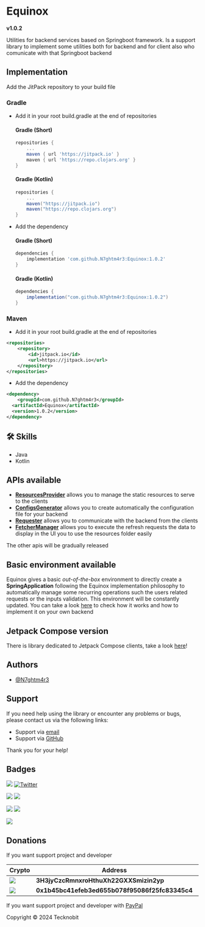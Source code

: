 # Equinox

**v1.0.2**

Utilities for backend services based on Springboot framework. Is a support library to implement some utilities both for backend and for client also who comunicate with that Springboot backend

## Implementation

Add the JitPack repository to your build file

### Gradle

- Add it in your root build.gradle at the end of repositories

  #### Gradle (Short)

    ```gradle
    repositories {
        ...
        maven { url 'https://jitpack.io' }
        maven { url 'https://repo.clojars.org' }
    }
    ```

  #### Gradle (Kotlin)

    ```gradle
    repositories {
        ...
        maven("https://jitpack.io")
        maven("https://repo.clojars.org")
    }
    ```

- Add the dependency

  #### Gradle (Short)

    ```gradle
    dependencies {
        implementation 'com.github.N7ghtm4r3:Equinox:1.0.2'
    }
    ```

  #### Gradle (Kotlin)

    ```gradle
    dependencies {
        implementation("com.github.N7ghtm4r3:Equinox:1.0.2")
    }
    ```

### Maven

- Add it in your root build.gradle at the end of repositories

```xml
<repositories>
    <repository>
        <id>jitpack.io</id>
        <url>https://jitpack.io</url>
    </repository>
</repositories>
```
- Add the dependency

```xml
<dependency>
    <groupId>com.github.N7ghtm4r3</groupId>
  <artifactId>Equinox</artifactId>
  <version>1.0.2</version>
</dependency>
```

## 🛠 Skills
- Java
- Kotlin

## APIs available

- <a href="https://github.com/N7ghtm4r3/Equinox/blob/main/documd/ResourcesProvider.md">**ResourcesProvider**</a> allows you to manage the static resources to serve to the clients
- <a href="https://github.com/N7ghtm4r3/Equinox/blob/main/documd/ConfigsGenerator.md">**ConfigsGenerator**</a> allows
  you to create automatically the configuration file for your backend
- <a href="https://github.com/N7ghtm4r3/Equinox/blob/main/documd/Requester.md">**Requester**</a> allows you to communicate with the backend from the clients
- <a href="https://github.com/N7ghtm4r3/Equinox/blob/main/documd/FetcherManager.md">**FetcherManager**</a> allows you to execute the refresh requests the data to display in the UI
  you to use the resources folder easily

The other apis will be gradually released

## Basic environment available

Equinox gives a basic _out-of-the-box_ environment to directly create a **SpringApplication** following the Equinox
implementation philosophy
to automatically manage some recurring operations such the users related requests or the inputs validation.
This environment will be constantly updated. You can take a
look [here](https://github.com/N7ghtm4r3/Equinox/blob/main/documd/EquinoxEnvironment.md) to check how it works and how
to implement
it on your own backend

## Jetpack Compose version

There is library dedicated to Jetpack Compose clients, take a look [here](https://github.com/N7ghtm4r3/Equinox-Compose)!

## Authors

- [@N7ghtm4r3](https://www.github.com/N7ghtm4r3)

## Support

If you need help using the library or encounter any problems or bugs, please contact us via the following links:

- Support via <a href="mailto:infotecknobitcompany@gmail.com">email</a>
- Support via <a href="https://github.com/N7ghtm4r3/Equinox/issues/new">GitHub</a>

Thank you for your help!

## Badges

[![](https://img.shields.io/badge/Google_Play-414141?style=for-the-badge&logo=google-play&logoColor=white)](https://play.google.com/store/apps/developer?id=Tecknobit)
[![Twitter](https://img.shields.io/badge/Twitter-1DA1F2?style=for-the-badge&logo=twitter&logoColor=white)](https://twitter.com/tecknobit)

[![](https://img.shields.io/badge/Spring_Boot-F2F4F9?style=for-the-badge&logo=spring-boot)](https://spring.io/projects/spring-boot)
[![](https://img.shields.io/badge/Jetpack%20Compose-4285F4.svg?style=for-the-badge&logo=Jetpack-Compose&logoColor=white)](https://www.jetbrains.com/lp/compose-multiplatform/)

[![](https://img.shields.io/badge/Java-ED8B00?style=for-the-badge&logo=java&logoColor=white)](https://www.oracle.com/java/)
[![](https://img.shields.io/badge/Kotlin-B125EA?style=for-the-badge&logo=kotlin&logoColor=white)](https://kotlinlang.org/)

[![](https://jitpack.io/v/N7ghtm4r3/Equinox.svg)](https://jitpack.io/#N7ghtm4r3/Equinox)

## Donations

If you want support project and developer

| Crypto                                                                                              | Address                                        | Network  |
|-----------------------------------------------------------------------------------------------------|------------------------------------------------|----------|
| ![](https://img.shields.io/badge/Bitcoin-000000?style=for-the-badge&logo=bitcoin&logoColor=white)   | **3H3jyCzcRmnxroHthuXh22GXXSmizin2yp**         | Bitcoin  |
| ![](https://img.shields.io/badge/Ethereum-3C3C3D?style=for-the-badge&logo=Ethereum&logoColor=white) | **0x1b45bc41efeb3ed655b078f95086f25fc83345c4** | Ethereum |

If you want support project and developer
with <a href="https://www.paypal.com/donate/?hosted_button_id=5QMN5UQH7LDT4">PayPal</a>

Copyright © 2024 Tecknobit
